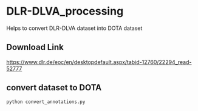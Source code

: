# DLR-DLVA_processing
Helps to convert DLR-DLVA dataset into DOTA dataset

## Download Link
https://www.dlr.de/eoc/en/desktopdefault.aspx/tabid-12760/22294_read-52777

## convert dataset to DOTA
```python convert_annotations.py```
